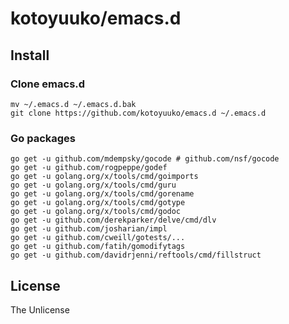# kotoyuuko/emacs.d

## Install

### Clone emacs.d

    mv ~/.emacs.d ~/.emacs.d.bak
    git clone https://github.com/kotoyuuko/emacs.d ~/.emacs.d

### Go packages

    go get -u github.com/mdempsky/gocode # github.com/nsf/gocode
    go get -u github.com/rogpeppe/godef
    go get -u golang.org/x/tools/cmd/goimports
    go get -u golang.org/x/tools/cmd/guru
    go get -u golang.org/x/tools/cmd/gorename
    go get -u golang.org/x/tools/cmd/gotype
    go get -u golang.org/x/tools/cmd/godoc
    go get -u github.com/derekparker/delve/cmd/dlv
    go get -u github.com/josharian/impl
    go get -u github.com/cweill/gotests/...
    go get -u github.com/fatih/gomodifytags
    go get -u github.com/davidrjenni/reftools/cmd/fillstruct

## License

The Unlicense

